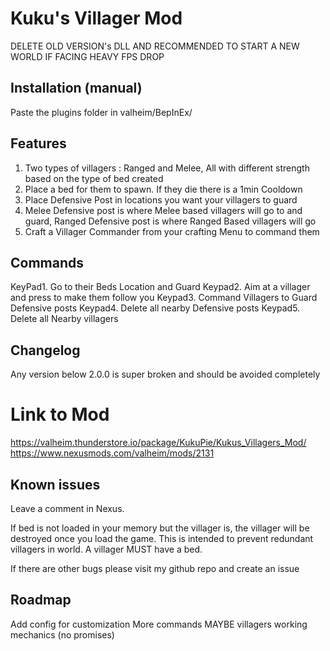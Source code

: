﻿# Kuku's Villager Mod
DELETE OLD VERSION's DLL AND RECOMMENDED TO START A NEW WORLD IF FACING HEAVY FPS DROP
## Installation (manual)
Paste the plugins folder in valheim/BepInEx/

## Features
1. Two types of villagers : Ranged and Melee, All with different strength based on the type of bed created
2. Place  a bed for them to spawn. If they die there is a 1min Cooldown
3. Place Defensive Post in locations you want your villagers to guard
4. Melee Defensive post is where Melee based villagers will go to and guard, Ranged Defensive post is where Ranged Based villagers will go
5. Craft a Villager Commander from your crafting Menu to command them

## Commands
KeyPad1. Go to their Beds Location and Guard
Keypad2. Aim at a villager and press to make them follow you
Keypad3. Command Villagers to Guard Defensive posts
Keypad4. Delete all nearby Defensive posts
Keypad5. Delete all Nearby villagers

## Changelog
Any version below 2.0.0 is super broken and should be avoided completely

# Link to Mod
https://valheim.thunderstore.io/package/KukuPie/Kukus_Villagers_Mod/
https://www.nexusmods.com/valheim/mods/2131

## Known issues
Leave a comment in Nexus.


If bed is not loaded in your memory but the villager is, the villager will be destroyed once you load the game.
This is intended to prevent redundant villagers in world. A villager MUST have a bed.

If there are other bugs please visit my github repo and create an issue

## Roadmap
Add config for customization
More commands
MAYBE villagers working mechanics (no promises)

